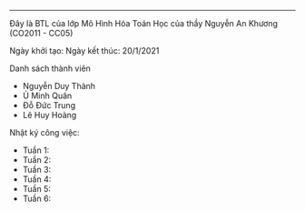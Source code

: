 ------------------------------------------------------------------------------------------
Đây là BTL của lớp Mô Hình Hóa Toán Học của thầy Nguyễn An Khương (CO2011 - CC05)

Ngày khởi tạo: 
Ngày kết thúc: 20/1/2021

Danh sách thành viên
- Nguyễn Duy Thành
- Ủ Minh Quân
- Đỗ Đức Trung
- Lê Huy Hoàng

Nhật ký công việc:

- Tuần 1:
- Tuần 2:
- Tuần 3:
- Tuần 4:
- Tuần 5:
- Tuần 6:
